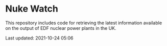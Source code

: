 # Nuke Watch

This repository includes code for retrieving the latest information available on the output of EDF nuclear power plants in the UK.

Last updated: 2021-10-24 05:06
